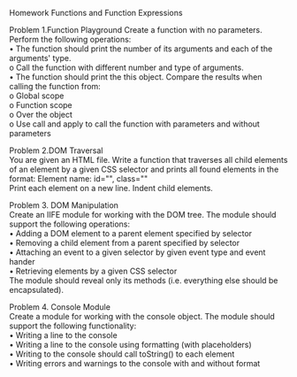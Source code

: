 Homework Functions and Function Expressions 

Problem 1.Function Playground
Create a function with no parameters. Perform the following operations:       
  •	The function should print the number of its arguments and each of the arguments' type.                    
    o	Call the function with different number and type of arguments.                
  •	The function should print the this object. Compare the results when calling the function from:          
    o	Global scope                                        
    o	Function scope                                            
    o	Over the object                                         
    o	Use call and apply to call the function with parameters and without parameters                      
    
Problem 2.DOM Traversal                           
You are given an HTML file. Write a function that traverses all child elements of an element by a 
given CSS selector and prints all found elements in the format:                                                                               Element name: id="<id>", class="<class>"                                                            
Print each element on a new line. Indent child elements.   

Problem 3.	DOM Manipulation                        
Create an IIFE module for working with the DOM tree. The module should support the following operations:                
    •	Adding а DOM element to a parent element specified by selector                              
    •	Removing a child element from a parent specified by selector                          
    •	Attaching an event to a given selector by given event type and event hander                             
    •	Retrieving elements by a given CSS selector                                   
The module should reveal only its methods (i.e. everything else should be encapsulated).                  

Problem 4.	Console Module                        
Create a module for working with the console object. The module should support the following functionality:                 
      •	Writing a line to the console                           
      •	Writing a line to the console using formatting (with placeholders)                        
      •	Writing to the console should call toString() to each element                         
      •	Writing errors and warnings to the console with and without format                        



